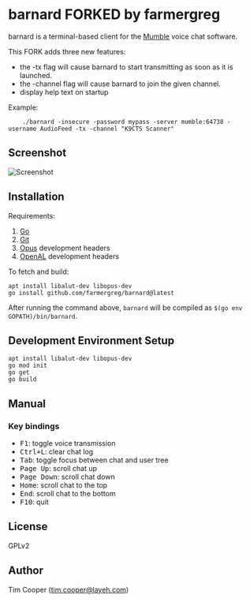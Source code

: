 # barnard FORKED by farmergreg

barnard is a terminal-based client for the [Mumble](https://mumble.info) voice
chat software.

This FORK adds three new features:

- the -tx flag will cause barnard to start transmitting as soon as it is launched.
- the -channel flag will cause barnard to join the given channel.
- display help text on startup

Example:
````
    ./barnard -insecure -password mypass -server mumble:64738 -username AudioFeed -tx -channel "K9CTS Scanner"
````

## Screenshot
![Screenshot](https://i.imgur.com/B8ldT5k.png)

## Installation

Requirements:

1. [Go](https://golang.org/)
2. [Git](https://git-scm.com/)
3. [Opus](https://opus-codec.org/) development headers
4. [OpenAL](http://kcat.strangesoft.net/openal.html) development headers

To fetch and build:

````
apt install libalut-dev libopus-dev
go install github.com/farmergreg/barnard@latest
````

After running the command above, `barnard` will be compiled as `$(go env GOPATH)/bin/barnard`.

## Development Environment Setup

````
apt install libalut-dev libopus-dev
go mod init
go get
go build
````

## Manual

### Key bindings

- <kbd>F1</kbd>: toggle voice transmission
- <kbd>Ctrl+L</kbd>: clear chat log
- <kbd>Tab</kbd>: toggle focus between chat and user tree
- <kbd>Page Up</kbd>: scroll chat up
- <kbd>Page Down</kbd>: scroll chat down
- <kbd>Home</kbd>: scroll chat to the top
- <kbd>End</kbd>: scroll chat to the bottom
- <kbd>F10</kbd>: quit

## License

GPLv2

## Author

Tim Cooper (<tim.cooper@layeh.com>)
